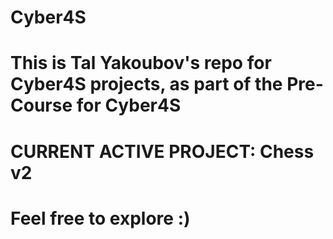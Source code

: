 # Cyber4S

# This is Tal Yakoubov's repo for Cyber4S projects, as part of the Pre-Course for Cyber4S

# CURRENT ACTIVE PROJECT: Chess v2

# Feel free to explore :)
